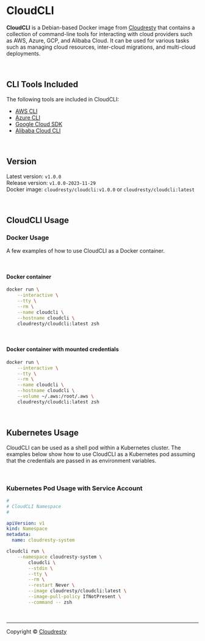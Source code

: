 # CloudCLI

**CloudCLI** is a Debian-based Docker image from [Cloudresty](https://cloudresty.com) that contains a collection of command-line tools for interacting with cloud providers such as AWS, Azure, GCP, and Alibaba Cloud. It can be used for various tasks such as managing cloud resources, inter-cloud migrations, and multi-cloud deployments.

&nbsp;

## CLI Tools Included

The following tools are included in CloudCLI:

- [AWS CLI](https://aws.amazon.com/cli/)
- [Azure CLI](https://docs.microsoft.com/en-us/cli/azure/)
- [Google Cloud SDK](https://cloud.google.com/sdk/)
- [Alibaba Cloud CLI](https://www.alibabacloud.com/help/en/alibaba-cloud-cli)

&nbsp;

## Version

Latest version: `v1.0.0`</br>
Release version: `v1.0.0-2023-11-29`</br>
Docker image: `cloudresty/cloudcli:v1.0.0` or `cloudresty/cloudcli:latest`</br>

&nbsp;

## CloudCLI Usage

### Docker Usage

A few examples of how to use CloudCLI as a Docker container.

&nbsp;

#### Docker container

```bash
docker run \
    --interactive \
    --tty \
    --rm \
    --name cloudcli \
    --hostname cloudcli \
    cloudresty/cloudcli:latest zsh
```

&nbsp;

#### Docker container with mounted credentials

```bash
docker run \
    --interactive \
    --tty \
    --rm \
    --name cloudcli \
    --hostname cloudcli \
    --volume ~/.aws:/root/.aws \
    cloudresty/cloudcli:latest zsh
```

&nbsp;

## Kubernetes Usage

CloudCLI can be used as a shell pod within a Kubernetes cluster. The examples below show how to use CloudCLI as a Kubernetes pod assuming that the credentials are passed in as environment variables.

&nbsp;

### Kubernetes Pod Usage with Service Account

```yaml
#
# CloudCLI Namespace
#

apiVersion: v1
kind: Namespace
metadata:
  name: cloudresty-system
```

```bash
cloudcli run \
    --namespace cloudresty-system \
        cloudcli \
        --stdin \
        --tty \
        --rm \
        --restart Never \
        --image cloudresty/cloudcli:latest \
        --image-pull-policy IfNotPresent \
        --command -- zsh
```

&nbsp;

---
Copyright &copy; [Cloudresty](https://cloudresty.com)
